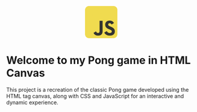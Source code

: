<p align="center"><img src="https://github.com/Carlos-93/pong-game/blob/main/assets/images/JavaScript.png" width="17%"></p>

# Welcome to my Pong game in HTML Canvas

This project is a recreation of the classic Pong game developed using the HTML tag canvas, along with CSS and JavaScript for an interactive and dynamic experience.
